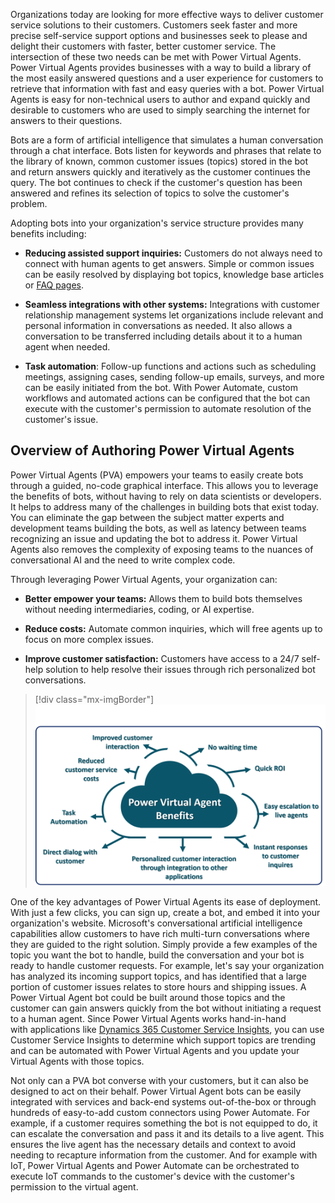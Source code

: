 Organizations today are looking for more effective ways to deliver customer service solutions to their customers. Customers seek faster and more precise self-service support options and businesses seek to please and delight their customers with faster, better customer service. The intersection of these two needs can be met with Power Virtual Agents. Power Virtual Agents provides businesses with a way to build a library of the most easily answered questions and a user experience for customers to retrieve that information with fast and easy queries with a bot. Power Virtual Agents is easy for non-technical users to author and expand quickly and desirable to customers who are used to simply searching the internet for answers to their questions.

Bots are a form of artificial intelligence that simulates a human conversation through a chat interface. Bots listen for keywords and phrases that relate to the library of known, common customer issues (topics) stored in the bot and return answers quickly and iteratively as the customer continues the query. The bot continues to check if the customer's question has been answered and refines its selection of topics to solve the customer's problem.

Adopting bots into your organization's service structure provides many benefits including:

-   **Reducing assisted support inquiries:** Customers do not always need to connect with human agents to get answers. Simple or common issues can be easily resolved by displaying bot topics, knowledge base articles or [FAQ pages](https://blog.hubspot.com/service/faq-page?_ga=2.166730110.1354676710.1559054333-933118289.1529345498/?azure-portal=true).

-   **Seamless integrations with other systems:** Integrations with customer relationship management systems let organizations include relevant and personal information in conversations as needed. It also allows a conversation to be transferred including details about it to a human agent when needed.

-   **Task automation**: Follow-up functions and actions such as scheduling meetings, assigning cases, sending follow-up emails, surveys, and more can be easily initiated from the bot. With Power Automate, custom workflows and automated actions can be configured that the bot can execute with the customer's permission to automate resolution of the customer's issue.

## Overview of Authoring Power Virtual Agents

Power Virtual Agents (PVA) empowers your teams to easily create bots through a guided, no-code graphical interface. This allows you to leverage the benefits of bots, without having to rely on data scientists or developers. It helps to address many of the challenges in building bots that exist today. You can eliminate the gap between the subject matter experts and development teams building the bots, as well as latency between teams recognizing an issue and updating the bot to address it. Power Virtual Agents also removes the complexity of exposing teams to the nuances of conversational AI and the need to write complex code.

Through leveraging Power Virtual Agents, your organization can:

-   **Better empower your teams:** Allows them to build bots themselves without needing intermediaries, coding, or AI expertise.

-   **Reduce costs:** Automate common inquiries, which will free agents up to focus on more complex issues.

-   **Improve customer satisfaction:** Customers have access to a 24/7 self-help solution to help resolve their issues through rich personalized bot conversations.

> [!div class="mx-imgBorder"]
> [![key advantages of Power Virtual Agents](../media/pva-1-1-ss.png)](../media/pva-1-1-ss.png#lightbox)

One of the key advantages of Power Virtual Agents its ease of deployment. With just a few clicks, you can sign up, create a bot, and embed it into your organization's website. Microsoft's conversational artificial intelligence capabilities allow customers to have rich multi-turn conversations where they are guided to the right solution. Simply provide a few examples of the topic you want the bot to handle, build the conversation and your bot is ready to handle customer requests. For example, let's say your organization has analyzed its incoming support topics, and has identified that a large portion of customer issues relates to store hours and shipping issues. A Power Virtual Agent bot could be built around those topics and the customer can gain answers quickly from the bot without initiating a request to a human agent. Since Power Virtual Agents works hand-in-hand with applications like [Dynamics 365 Customer Service Insights](https://dynamics.microsoft.com/ai/customer-service-insights/?azure-portal=true), you can use Customer Service Insights to determine which support topics are trending and can be automated with Power Virtual Agents and you update your Virtual Agents with those topics.

Not only can a PVA bot converse with your customers, but it can also be designed to act on their behalf. Power Virtual Agent bots can be easily integrated with services and back-end systems out-of-the-box or through hundreds of easy-to-add custom connectors using Power Automate. For example, if a customer requires something the bot is not equipped to do, it can escalate the conversation and pass it and its details to a live agent. This ensures the live agent has the necessary details and context to avoid needing to recapture information from the customer. And for example with IoT, Power Virtual Agents and Power Automate can be orchestrated to execute IoT commands to the customer's device with the customer's permission to the virtual agent.
